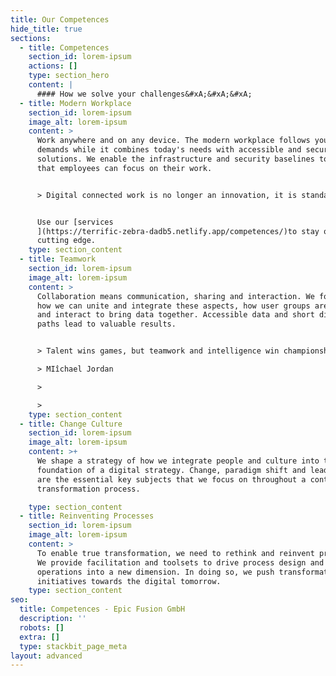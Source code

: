 ```yaml
---
title: Our Competences
hide_title: true
sections:
  - title: Competences
    section_id: lorem-ipsum
    actions: []
    type: section_hero
    content: |
      #### How we solve your challenges&#xA;&#xA;&#xA;
  - title: Modern Workplace
    section_id: lorem-ipsum
    image_alt: lorem-ipsum
    content: >
      Work anywhere and on any device. The modern workplace follows you and your
      demands while it combines today's needs with accessible and secure
      solutions. We enable the infrastructure and security baselines to ensure
      that employees can focus on their work.


      > Digital connected work is no longer an innovation, it is standard.


      Use our [services
      ](https://terrific-zebra-dadb5.netlify.app/competences/)to stay on the
      cutting edge.
    type: section_content
  - title: Teamwork
    section_id: lorem-ipsum
    image_alt: lorem-ipsum
    content: >
      Collaboration means communication, sharing and interaction. We focus on
      how we can unite and integrate these aspects, how user groups are formed
      and interact to bring data together. Accessible data and short digital
      paths lead to valuable results.


      > Talent wins games, but teamwork and intelligence win championships

      > MIîchael Jordan

      >

      >
    type: section_content
  - title: Change Culture
    section_id: lorem-ipsum
    image_alt: lorem-ipsum
    content: >+
      We shape a strategy of how we integrate people and culture into the
      foundation of a digital strategy. Change, paradigm shift and leadership
      are the essential key subjects that we focus on throughout a continous
      transformation process.

    type: section_content
  - title: Reinventing Processes
    section_id: lorem-ipsum
    image_alt: lorem-ipsum
    content: >
      To enable true transformation, we need to rethink and reinvent processes.
      We provide facilitation and toolsets to drive process design and business
      operations into a new dimension. In doing so, we push transformation
      initiatives towards the digital tomorrow.
    type: section_content
seo:
  title: Competences - Epic Fusion GmbH
  description: ''
  robots: []
  extra: []
  type: stackbit_page_meta
layout: advanced
---
```

